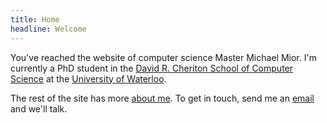 ```yaml
---
title: Home
headline: Welcome
---
```

You've reached the website of computer science Master Michael Mior.
I'm currently a PhD student in the [David R. Cheriton School of Computer Science](https://cs.uwaterloo.ca/) at the [University of Waterloo](https://uwaterloo.ca/).

The rest of the site has more [about me](/about/).
To get in touch, send me an [email](mailto:michael.mior@gmail.com) and we'll talk.

